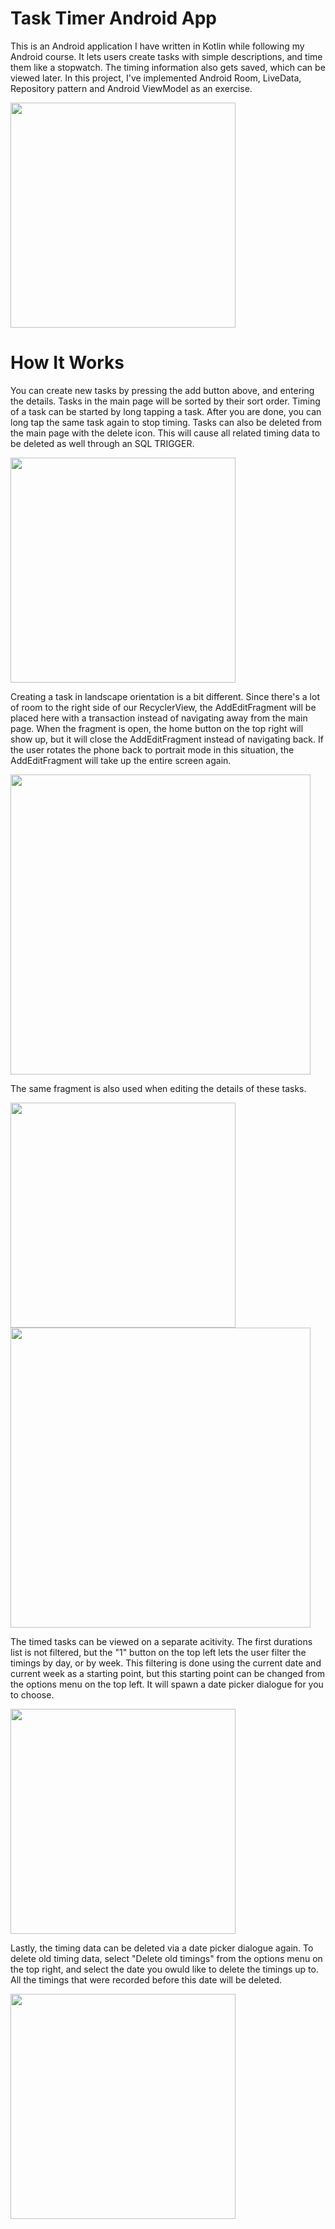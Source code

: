 # Task Timer Android App

This is an Android application I have written in Kotlin while following my Android course. It lets users create tasks with simple descriptions, and time them like a stopwatch. The timing information also gets saved, which can be viewed later. In this project, I've implemented Android Room, LiveData, Repository pattern and Android ViewModel as an exercise.

<img src="https://i.imgur.com/e0TAZrN.png" width="360">

# How It Works

You can create new tasks by pressing the add button above, and entering the details. Tasks in the main page will be sorted by their sort order. Timing of a task can be started by long tapping a task. After you are done, you can long tap the same task again to stop timing.
Tasks can also be deleted from the main page with the delete icon. This will cause all related timing data to be deleted as well through an SQL TRIGGER.

<img src="https://i.imgur.com/5W8Tbbn.png" width="360">

Creating a task in landscape orientation is a bit different. Since there's a lot of room to the right side of our RecyclerView, the AddEditFragment will be placed here with a transaction instead of navigating away from the main page. When the fragment is open, the home button on the top right will show up, but it will close the AddEditFragment instead of navigating back. If the user rotates the phone back to portrait mode in this situation, the AddEditFragment will take up the entire screen again.

<img src="https://i.imgur.com/LobBhCd.png" width="480">

The same fragment is also used when editing the details of these tasks.

<img src="https://i.imgur.com/EhNgeg4.png" width="360"> 
<img src="https://i.imgur.com/3dIUrc3.png" width="480">

The timed tasks can be viewed on a separate acitivity. The first durations list is not filtered, but the "1" button on the top left lets the user filter the timings by day, or by week. This filtering is done using the current date and current week as a starting point, but this starting point can be changed from the options menu on the top left. It will spawn a date picker dialogue for you to choose. 

<img src="https://i.imgur.com/fKjTO7n.png" width="360">

Lastly, the timing data can be deleted via a date picker dialogue again. To delete old timing data, select "Delete old timings" from the options menu on the top right, and select the date you owuld like to delete the timings up to. All the timings that were recorded before this date will be deleted.

<img src="https://i.imgur.com/oEaZRh5.png" width="360">
